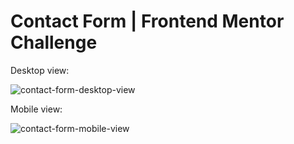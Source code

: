 # Contact Form | Frontend Mentor Challenge

Desktop view:

![contact-form-desktop-view](https://github.com/user-attachments/assets/59ba496e-35c5-41d6-a938-c394ecdda79e)

Mobile view:

![contact-form-mobile-view](https://github.com/user-attachments/assets/9e87c1f0-bca1-48dd-be65-25477f7b855a)
